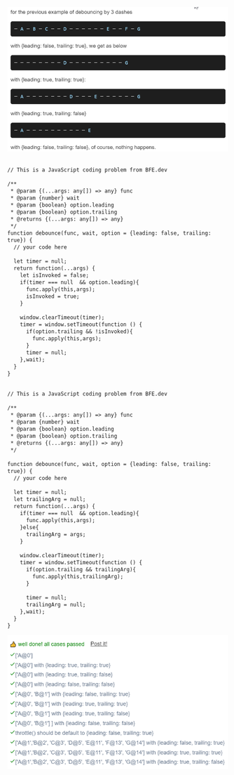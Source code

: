 ![7_implement_debounce_with_leading_and_trailing_option__question](./images/7_implement_debounce_with_leading_and_trailing_option__question.png)

```JS 

// This is a JavaScript coding problem from BFE.dev
 
/**
 * @param {(...args: any[]) => any} func
 * @param {number} wait
 * @param {boolean} option.leading
 * @param {boolean} option.trailing
 * @returns {(...args: any[]) => any}
 */
function debounce(func, wait, option = {leading: false, trailing: true}) {
  // your code here
  
  let timer = null;
  return function(...args) {
    let isInvoked = false;
    if(timer === null  && option.leading){
      func.apply(this,args);
      isInvoked = true;
    }

    window.clearTimeout(timer);
    timer = window.setTimeout(function () {
      if(option.trailing && !isInvoked){
        func.apply(this,args);
      }
      timer = null;
    },wait);
  } 
}
```

```JS
 
// This is a JavaScript coding problem from BFE.dev
  
/**
 * @param {(...args: any[]) => any} func
 * @param {number} wait
 * @param {boolean} option.leading
 * @param {boolean} option.trailing
 * @returns {(...args: any[]) => any}
 */

function debounce(func, wait, option = {leading: false, trailing: true}) {
  // your code here
  
  let timer = null;
  let trailingArg = null;
  return function(...args) {
    if(timer === null  && option.leading){
      func.apply(this,args);
    }else{
      trailingArg = args;
    }
 
    window.clearTimeout(timer);
    timer = window.setTimeout(function () {
      if(option.trailing && trailingArg){
        func.apply(this,trailingArg);
      }
 
      timer = null;
      trailingArg = null;
    },wait);
  }
}
```

![7_implement_debounce_with_leading_and_trailing_option__testcases](./images/7_implement_debounce_with_leading_and_trailing_option__testcases.png)